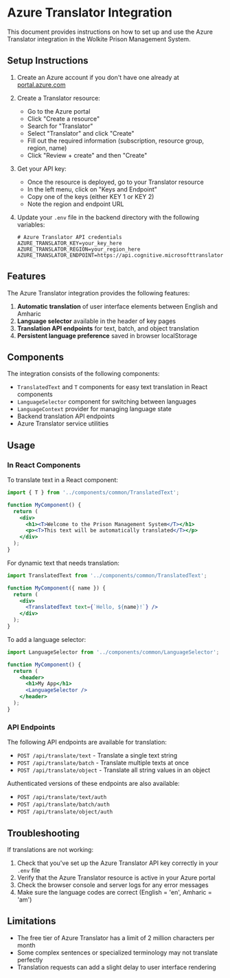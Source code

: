 # Azure Translator Integration

This document provides instructions on how to set up and use the Azure Translator integration in the Wolkite Prison Management System.

## Setup Instructions

1. Create an Azure account if you don't have one already at [portal.azure.com](https://portal.azure.com)
2. Create a Translator resource:
   - Go to the Azure portal
   - Click "Create a resource"
   - Search for "Translator"
   - Select "Translator" and click "Create"
   - Fill out the required information (subscription, resource group, region, name)
   - Click "Review + create" and then "Create"

3. Get your API key:
   - Once the resource is deployed, go to your Translator resource
   - In the left menu, click on "Keys and Endpoint"
   - Copy one of the keys (either KEY 1 or KEY 2)
   - Note the region and endpoint URL

4. Update your `.env` file in the backend directory with the following variables:
   ```
   # Azure Translator API credentials
   AZURE_TRANSLATOR_KEY=your_key_here
   AZURE_TRANSLATOR_REGION=your_region_here
   AZURE_TRANSLATOR_ENDPOINT=https://api.cognitive.microsofttranslator.com
   ```

## Features

The Azure Translator integration provides the following features:

1. **Automatic translation** of user interface elements between English and Amharic
2. **Language selector** available in the header of key pages
3. **Translation API endpoints** for text, batch, and object translation
4. **Persistent language preference** saved in browser localStorage

## Components

The integration consists of the following components:

- `TranslatedText` and `T` components for easy text translation in React components
- `LanguageSelector` component for switching between languages
- `LanguageContext` provider for managing language state
- Backend translation API endpoints
- Azure Translator service utilities

## Usage

### In React Components

To translate text in a React component:

```jsx
import { T } from '../components/common/TranslatedText';

function MyComponent() {
  return (
    <div>
      <h1><T>Welcome to the Prison Management System</T></h1>
      <p><T>This text will be automatically translated</T></p>
    </div>
  );
}
```

For dynamic text that needs translation:

```jsx
import TranslatedText from '../components/common/TranslatedText';

function MyComponent({ name }) {
  return (
    <div>
      <TranslatedText text={`Hello, ${name}!`} />
    </div>
  );
}
```

To add a language selector:

```jsx
import LanguageSelector from '../components/common/LanguageSelector';

function MyComponent() {
  return (
    <header>
      <h1>My App</h1>
      <LanguageSelector />
    </header>
  );
}
```

### API Endpoints

The following API endpoints are available for translation:

- `POST /api/translate/text` - Translate a single text string
- `POST /api/translate/batch` - Translate multiple texts at once
- `POST /api/translate/object` - Translate all string values in an object

Authenticated versions of these endpoints are also available:
- `POST /api/translate/text/auth`
- `POST /api/translate/batch/auth`
- `POST /api/translate/object/auth`

## Troubleshooting

If translations are not working:

1. Check that you've set up the Azure Translator API key correctly in your `.env` file
2. Verify that the Azure Translator resource is active in your Azure portal
3. Check the browser console and server logs for any error messages
4. Make sure the language codes are correct (English = 'en', Amharic = 'am')

## Limitations

- The free tier of Azure Translator has a limit of 2 million characters per month
- Some complex sentences or specialized terminology may not translate perfectly
- Translation requests can add a slight delay to user interface rendering 